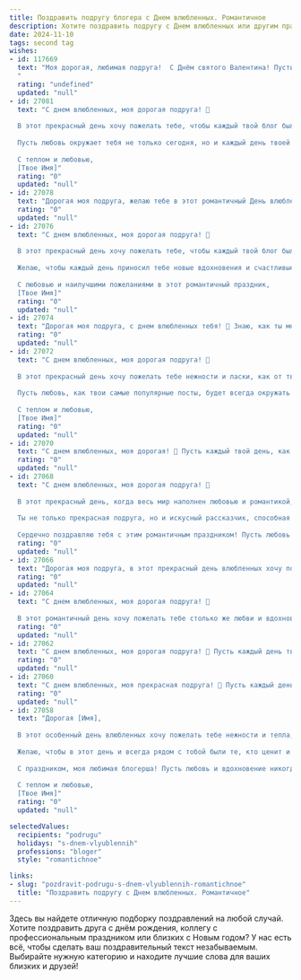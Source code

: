 ```yaml
---
title: Поздравить подругу блогера с Днем влюбленных. Романтичное
description: Хотите поздравить подругу с Днем влюбленных или другим праздником? Наш ИИ создаст незабываемое поздравление, а вы обязательно выделитесь среди других.  
date: 2024-11-10
tags: second tag
wishes:
- id: 117669
  text: "Моя дорогая, любимая подруга!  С Днём святого Валентина! Пусть этот день будет полон любви, нежности и волшебства, как твои самые лучшие блогерские фотографии.  Желаю тебе океан романтики, море цветов,  и чтобы твой любимый человек  ценил и любил тебя так же сильно, как твои подписчики ценят твой талант и творчество.  Будь счастлива, моя дорогая!
  "
  rating: "undefined"
  updated: "null"
- id: 27081
  text: "С днем влюбленных, моя дорогая подруга! 💖
  
  В этот прекрасный день хочу пожелать тебе, чтобы каждый твой блог был наполнен не только креативными идеями и вдохновением, но и любовью, которую ты так умело передаешь своим читателям. Пусть каждый пост, каждое слово, которое ты пишешь, будет как маленький кусочек счастья, который ты даришь миру.
  
  Пусть любовь окружает тебя не только сегодня, но и каждый день твоей удивительной жизни. Ты делаешь мир лучше своими историями, и я безумно рада быть частью твоего пути.
  
  С теплом и любовью,
  [Твое Имя]"
  rating: "0"
  updated: "null"
- id: 27078
  text: "Дорогая моя подруга, желаю тебе в этот романтичный День влюбленных, чтобы каждый твой блог был наполнен нежностью и теплом, чтобы каждая запись оставляла след в сердцах читателей, как след любви в душе. Пусть твоя профессия не только приносит радость и успех, но и становится способом делиться самыми искренними чувствами. Пусть любовь к твоему делу и к близким будет взаимной и бесконечной. С Днем влюбленных!"
  rating: "0"
  updated: "null"
- id: 27076
  text: "С днем влюбленных, моя дорогая подруга! 💖
  
  В этот прекрасный день хочу пожелать тебе, чтобы каждый твой блог был наполнен не только креативными идеями, но и любовью, которую ты вкладываешь в каждую запись. Пусть твоя страсть к блогурованию переплетается с романтикой и теплом, которые ты даришь своим читателям.
  
  Желаю, чтобы каждый день приносил тебе новые вдохновения и счастливые моменты, а любовь окружала тебя со всех сторон. Пусть твои истории вдохновляют не только читателей, но и самой тебя, делая каждый день особенным и запоминающимся.
  
  С любовью и наилучшими пожеланиями в этот романтичный праздник,
  [Твое Имя]"
  rating: "0"
  updated: "null"
- id: 27074
  text: "Дорогая моя подруга, с днем влюбленных тебя! 💖 Знаю, как ты много работаешь, создавая удивительные блоги, вдохновляя и радуя нас своими историями. Сегодня, в этот особенный день, хочу пожелать тебе не только творческих успехов, но и огромного количества любви и тепла. Пусть каждый день твоей жизни будет наполнен романтикой и счастливыми моментами, как самый прекрасный блог. Береги свое сердце и дарите любовь, ведь это самое ценное, что у нас есть. С теплом и улыбкой, твой верный друг."
  rating: "0"
  updated: "null"
- id: 27072
  text: "С днем влюбленных, моя дорогая подруга! 💖
  
  В этот прекрасный день хочу пожелать тебе нежности и ласки, как от твоего любимого блогера, который зажигает сердца своими историями. Пусть каждый миг, проведенный в объятиях любимого, будет наполнен нежностью и страстью, как самый яркий контент, который ты создаешь.
  
  Пусть любовь, как твои самые популярные посты, будет всегда окружать тебя, даря радость и вдохновение. Ты заслуживаешь всего самого прекрасного, и я верю, что этот день подарит тебе множество волшебных моментов, которые ты запомнишь навсегда.
  
  С теплом и любовью,
  [Твое Имя]"
  rating: "0"
  updated: "null"
- id: 27070
  text: "С днем влюбленных, моя дорогая! 💖 Пусть каждый твой день, как твой блог, наполнен красотой и вдохновением. Твоя любовь и творчество делают мир ярче. Береги себя и продолжай сиять, как звезда! 🌟 С теплом и заботой."
  rating: "0"
  updated: "null"
- id: 27068
  text: "С днем влюбленных, моя дорогая подруга! 💖
  
  В этот прекрасный день, когда весь мир наполнен любовью и романтикой, хочу поздравить тебя, моя талантливая блогерша! Пусть каждый твой день будет таким же ярким и вдохновляющим, как и твои истории на экране. Пусть любовь окружает тебя не только сегодня, но и всегда, делая твою жизнь еще более удивительной и полной счастья.
  
  Ты не только прекрасная подруга, но и искусный рассказчик, способная зажечь сердца тысяч людей своим творчеством. Пусть каждый твой пост будет наполнен любовью и вдохновением, а твои отношения будут процветать и расти, как прекрасный сад, который ты так любишь показывать в своих блогах.
  
  Сердечно поздравляю тебя с этим романтичным праздником! Пусть любовь будет твоим верным спутником на всех дорогах жизни. 🌹💫"
  rating: "0"
  updated: "null"
- id: 27066
  text: "Дорогая моя подруга, в этот прекрасный день влюбленных хочу поздравить тебя с этим романтичным праздником! Ты не только прекрасный блогер, но и искренняя, любящая душа. Пусть каждый день твоей жизни будет наполнен любовью, радостью и творческими идеями. Пусть твои отношения будут такими же яркими и вдохновляющими, как и твои блоги. С Днем влюбленных, любимая!"
  rating: "0"
  updated: "null"
- id: 27064
  text: "С днем влюбленных, моя дорогая подруга! 💖
  
  В этот романтичный день хочу пожелать тебе столько же любви и вдохновения, сколько ты даришь миру через свои блоги. Пусть каждый твой день будет наполнен нежно"
  rating: "0"
  updated: "null"
- id: 27062
  text: "С днем влюбленных, моя дорогая подруга! 💖 Пусть каждый день твоей жизни будет наполнен любовью и вдохновением, как каждый твой пост в блоге. Ты не только блогер, но и мастер создания волшебных моментов. Пусть этот день принесет тебе столько же радости и тепла, сколько ты даришь своим читателям каждый день. С любовью и наилучшими пожеланиями! 🌹"
  rating: "0"
  updated: "null"
- id: 27060
  text: "С днем влюбленных, моя прекрасная подруга! 🌹 Пусть каждый день твоей жизни будет наполнен любовью и вдохновением, как самый яркий блог. Пусть твои истории и видео не только радуют тысячи подписчиков, но и дарят тебе самые искренние эмоции. Ты не только блогер, но и мастер создания волшебства в каждом кадре. Пусть любовь окружает тебя всегда, как самый теплый и нежный свет. Счастья, любви и творческих успехов! 💖"
  rating: "0"
  updated: "null"
- id: 27058
  text: "Дорогая [Имя],
  
  В этот особенный день влюбленных хочу пожелать тебе нежности и тепла, которые ты так умело даришь миру через свои блоги. Пусть каждый день будет наполнен любовью, которую ты вкладываешь в свои истории и советы. Твоя страсть и творчество вдохновляют не только меня, но и тысячи твоих подписчиков.
  
  Желаю, чтобы в этот день и всегда рядом с тобой были те, кто ценит и любит тебя по-настоящему. Пусть каждое твое слово и действие согревают сердца окружающих, как ты умело согреваешь их души своими постами.
  
  С праздником, моя любимая блогерша! Пусть любовь и вдохновение никогда не покидают тебя.
  
  С теплом и любовью,
  [Твое Имя]"
  rating: "0"
  updated: "null"

selectedValues:
  recipients: "podrugu"
  holidays: "s-dnem-vlyublennih"
  professions: "bloger"
  style: "romantichnoe"

links:
- slug: "pozdravit-podrugu-s-dnem-vlyublennih-romantichnoe"
  title: "Поздравить подругу с Днем влюбленных. Романтичное"
---
```


Здесь вы найдете отличную подборку поздравлений на любой случай. 
Хотите поздравить друга с днём рождения, коллегу с профессиональным праздником или близких с Новым годом? У нас есть всё, чтобы сделать ваш поздравительный текст незабываемым. Выбирайте нужную категорию и находите лучшие слова для ваших близких и друзей!
